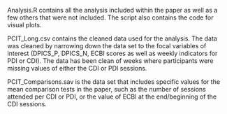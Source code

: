 Analysis.R contains all the analysis included within the paper as well as a few others that were not included. The script also contains the code for visual plots. 

PCIT_Long.csv contains the cleaned data used for the analysis. The data was cleaned by narrowing down the data set to the focal variables of interest (DPICS_P, DPICS_N, ECBI scores as well as weekly indicators for PDI or CDI). The data has been clean of weeks where participants were missing values of either the CDI or PDI sessions.

PCIT_Comparisons.sav is the data set that includes specific values for the mean comparison tests in the paper, such as the number of sessions attended per CDI or PDI, or the value of ECBI at the end/beginning of the CDI sessions.
